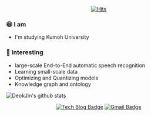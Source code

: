 <div align=center>

[![Hits](https://hits.seeyoufarm.com/api/count/incr/badge.svg?url=https%3A%2F%2Fgithub.com%2Fqute012&count_bg=%2379C83D&title_bg=%23555555&icon=&icon_color=%23E7E7E7&title=hits&edge_flat=false)](https://hits.seeyoufarm.com)

</div>

### 😄 I am
- I'm studying Kumoh University

### 🌱 Interesting
- large-scale End-to-End automatic speech recognition
- Learning small-scale data
- Optimizing and Quantizing models
- Knowledge graph and ontology

![DeokJin's github stats](https://github-readme-stats.vercel.app/api?username=qute012&show_icons=true)

<div align=center>

[![Tech Blog Badge](http://img.shields.io/badge/-Tech%20blog-black?style=flat-square&logo=github&link=https://github.com/qute012/paper-review)](https://github.com/qute012/paper-review) 
[![Gmail Badge](https://img.shields.io/badge/-Gmail-d14836?style=flat-square&logo=Gmail&logoColor=white&link=mailto:ejrwls012@gmail.com)](mailto:ejrwls012@gmail.com)
</div>

<!--
**qute012/qute012** is a ✨ _special_ ✨ repository because its `README.md` (this file) appears on your GitHub profile.

Here are some ideas to get you started:

- 🔭 I’m currently working on ...
- 🌱 I’m currently learning ...
- 👯 I’m looking to collaborate on ...
- 🤔 I’m looking for help with ...
- 💬 Ask me about ...
- 📫 How to reach me: ...
- 😄 Pronouns: ...
- ⚡ Fun fact: ...
-->
